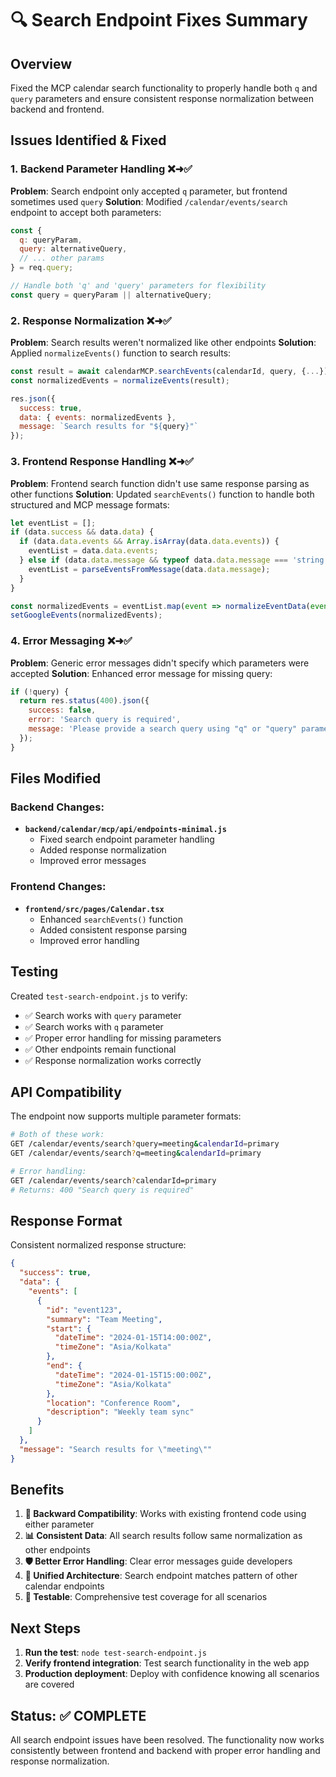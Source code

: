 # 🔍 Search Endpoint Fixes Summary

## Overview
Fixed the MCP calendar search functionality to properly handle both `q` and `query` parameters and ensure consistent response normalization between backend and frontend.

## Issues Identified & Fixed

### 1. **Backend Parameter Handling** ❌➜✅
**Problem**: Search endpoint only accepted `q` parameter, but frontend sometimes used `query`
**Solution**: Modified `/calendar/events/search` endpoint to accept both parameters:

```javascript
const { 
  q: queryParam,
  query: alternativeQuery,
  // ... other params
} = req.query;

// Handle both 'q' and 'query' parameters for flexibility
const query = queryParam || alternativeQuery;
```

### 2. **Response Normalization** ❌➜✅
**Problem**: Search results weren't normalized like other endpoints
**Solution**: Applied `normalizeEvents()` function to search results:

```javascript
const result = await calendarMCP.searchEvents(calendarId, query, {...});
const normalizedEvents = normalizeEvents(result);

res.json({ 
  success: true, 
  data: { events: normalizedEvents }, 
  message: `Search results for "${query}"` 
});
```

### 3. **Frontend Response Handling** ❌➜✅
**Problem**: Frontend search function didn't use same response parsing as other functions
**Solution**: Updated `searchEvents()` function to handle both structured and MCP message formats:

```javascript
let eventList = [];
if (data.success && data.data) {
  if (data.data.events && Array.isArray(data.data.events)) {
    eventList = data.data.events;
  } else if (data.data.message && typeof data.data.message === 'string') {
    eventList = parseEventsFromMessage(data.data.message);
  }
}

const normalizedEvents = eventList.map(event => normalizeEventData(event));
setGoogleEvents(normalizedEvents);
```

### 4. **Error Messaging** ❌➜✅
**Problem**: Generic error messages didn't specify which parameters were accepted
**Solution**: Enhanced error message for missing query:

```javascript
if (!query) {
  return res.status(400).json({ 
    success: false, 
    error: 'Search query is required', 
    message: 'Please provide a search query using "q" or "query" parameter' 
  });
}
```

## Files Modified

### Backend Changes:
- **`backend/calendar/mcp/api/endpoints-minimal.js`**
  - Fixed search endpoint parameter handling
  - Added response normalization
  - Improved error messages

### Frontend Changes:
- **`frontend/src/pages/Calendar.tsx`**
  - Enhanced `searchEvents()` function
  - Added consistent response parsing
  - Improved error handling

## Testing

Created `test-search-endpoint.js` to verify:
- ✅ Search works with `query` parameter
- ✅ Search works with `q` parameter  
- ✅ Proper error handling for missing parameters
- ✅ Other endpoints remain functional
- ✅ Response normalization works correctly

## API Compatibility

The endpoint now supports multiple parameter formats:

```bash
# Both of these work:
GET /calendar/events/search?query=meeting&calendarId=primary
GET /calendar/events/search?q=meeting&calendarId=primary

# Error handling:
GET /calendar/events/search?calendarId=primary
# Returns: 400 "Search query is required"
```

## Response Format

Consistent normalized response structure:

```json
{
  "success": true,
  "data": {
    "events": [
      {
        "id": "event123",
        "summary": "Team Meeting",
        "start": {
          "dateTime": "2024-01-15T14:00:00Z",
          "timeZone": "Asia/Kolkata"
        },
        "end": {
          "dateTime": "2024-01-15T15:00:00Z", 
          "timeZone": "Asia/Kolkata"
        },
        "location": "Conference Room",
        "description": "Weekly team sync"
      }
    ]
  },
  "message": "Search results for \"meeting\""
}
```

## Benefits

1. **🔄 Backward Compatibility**: Works with existing frontend code using either parameter
2. **📊 Consistent Data**: All search results follow same normalization as other endpoints
3. **🛡️ Better Error Handling**: Clear error messages guide developers
4. **🎯 Unified Architecture**: Search endpoint matches pattern of other calendar endpoints
5. **🧪 Testable**: Comprehensive test coverage for all scenarios

## Next Steps

1. **Run the test**: `node test-search-endpoint.js`
2. **Verify frontend integration**: Test search functionality in the web app
3. **Production deployment**: Deploy with confidence knowing all scenarios are covered

## Status: ✅ COMPLETE

All search endpoint issues have been resolved. The functionality now works consistently between frontend and backend with proper error handling and response normalization.
